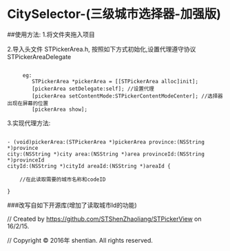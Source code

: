 # CitySelector-(三级城市选择器-加强版)

##使用方法:
1.将文件夹拖入项目

2.导入头文件 STPickerArea.h, 按照如下方式初始化,设置代理遵守协议STPickerAreaDelegate
<pre><code>
     eg:
        STPickerArea *pickerArea = [[STPickerArea alloc]init];
        [pickerArea setDelegate:self]; //设置代理
        [pickerArea setContentMode:STPickerContentModeCenter]; //选择器出现在屏幕的位置
        [pickerArea show];
</code></pre>
       
3.实现代理方法:
<pre><code>
- (void)pickerArea:(STPickerArea *)pickerArea province:(NSString *)province 
city:(NSString *)city area:(NSString *)area provinceId:(NSString *)provinceId 
cityId:(NSString *)cityId areaId:(NSString *)areaId {

    //在此读取需要的城市名称和codeID
    
}
</code></pre>
 
###改写自如下开源库(增加了读取城市Id的功能)

//  Created by https://github.com/STShenZhaoliang/STPickerView on 16/2/15.

//  Copyright © 2016年 shentian. All rights reserved.
